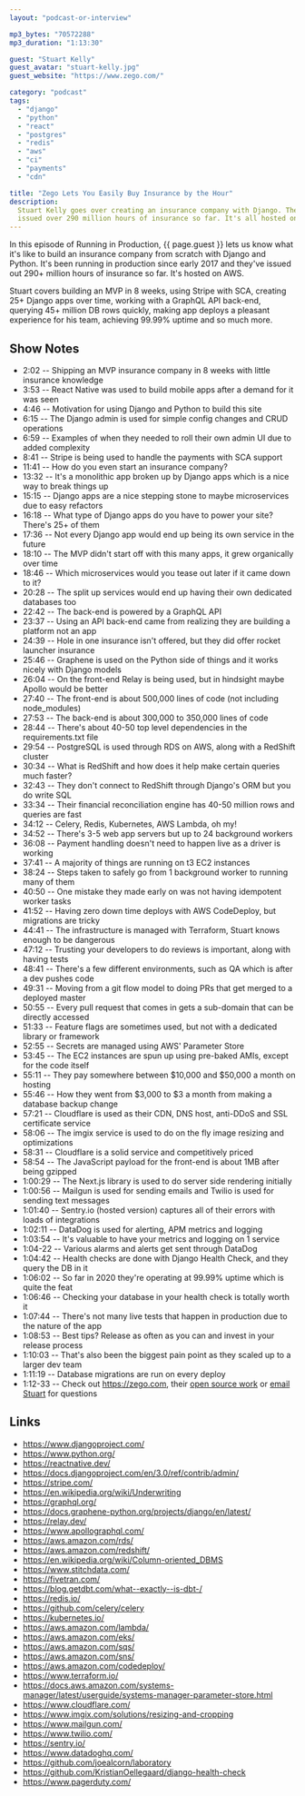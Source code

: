 ```yaml
---
layout: "podcast-or-interview"

mp3_bytes: "70572288"
mp3_duration: "1:13:30"

guest: "Stuart Kelly"
guest_avatar: "stuart-kelly.jpg"
guest_website: "https://www.zego.com/"

category: "podcast"
tags:
  - "django"
  - "python"
  - "react"
  - "postgres"
  - "redis"
  - "aws"
  - "ci"
  - "payments"
  - "cdn"

title: "Zego Lets You Easily Buy Insurance by the Hour"
description:
  Stuart Kelly goes over creating an insurance company with Django. They've
  issued over 290 million hours of insurance so far. It's all hosted on AWS.
---
```


In this episode of Running in Production, {{ page.guest }} lets us know what it's
like to build an insurance company from scratch with Django and Python. It's
been running in production since early 2017 and they've issued out 290+ million
hours of insurance so far. It's hosted on AWS.

Stuart covers building an MVP in 8 weeks, using Stripe with SCA, creating 25+
Django apps over time, working with a GraphQL API back-end, querying 45+
million DB rows quickly, making app deploys a pleasant experience for his team,
achieving 99.99% uptime and so much more.

## Show Notes

- 2:02 -- Shipping an MVP insurance company in 8 weeks with little insurance knowledge
- 3:53 -- React Native was used to build mobile apps after a demand for it was seen
- 4:46 -- Motivation for using Django and Python to build this site
- 6:15 -- The Django admin is used for simple config changes and CRUD operations
- 6:59 -- Examples of when they needed to roll their own admin UI due to added complexity
- 8:41 -- Stripe is being used to handle the payments with SCA support
- 11:41 -- How do you even start an insurance company?
- 13:32 -- It's a monolithic app broken up by Django apps which is a nice way to break things up
- 15:15 -- Django apps are a nice stepping stone to maybe microservices due to easy refactors
- 16:18 -- What type of Django apps do you have to power your site? There's 25+ of them
- 17:36 -- Not every Django app would end up being its own service in the future
- 18:10 -- The MVP didn't start off with this many apps, it grew organically over time
- 18:46 -- Which microservices would you tease out later if it came down to it?
- 20:28 -- The split up services would end up having their own dedicated databases too
- 22:42 -- The back-end is powered by a GraphQL API
- 23:37 -- Using an API back-end came from realizing they are building a platform not an app
- 24:39 -- Hole in one insurance isn't offered, but they did offer rocket launcher insurance
- 25:46 -- Graphene is used on the Python side of things and it works nicely with Django models
- 26:04 -- On the front-end Relay is being used, but in hindsight maybe Apollo would be better
- 27:40 -- The front-end is about 500,000 lines of code (not including node_modules)
- 27:53 -- The back-end is about 300,000 to 350,000 lines of code
- 28:44 -- There's about 40-50 top level dependencies in the requirements.txt file
- 29:54 -- PostgreSQL is used through RDS on AWS, along with a RedShift cluster
- 30:34 -- What is RedShift and how does it help make certain queries much faster?
- 32:43 -- They don't connect to RedShift through Django's ORM but you do write SQL
- 33:34 -- Their financial reconciliation engine has 40-50 million rows and queries are fast
- 34:12 -- Celery, Redis, Kubernetes, AWS Lambda, oh my!
- 34:52 -- There's 3-5 web app servers but up to 24 background workers
- 36:08 -- Payment handling doesn't need to happen live as a driver is working
- 37:41 -- A majority of things are running on t3 EC2 instances
- 38:24 -- Steps taken to safely go from 1 background worker to running many of them
- 40:50 -- One mistake they made early on was not having idempotent worker tasks
- 41:52 -- Having zero down time deploys with AWS CodeDeploy, but migrations are tricky
- 44:41 -- The infrastructure is managed with Terraform, Stuart knows enough to be dangerous
- 47:12 -- Trusting your developers to do reviews is important, along with having tests
- 48:41 -- There's a few different environments, such as QA which is after a dev pushes code
- 49:31 -- Moving from a git flow model to doing PRs that get merged to a deployed master
- 50:55 -- Every pull request that comes in gets a sub-domain that can be directly accessed
- 51:33 -- Feature flags are sometimes used, but not with a dedicated library or framework
- 52:55 -- Secrets are managed using AWS' Parameter Store
- 53:45 -- The EC2 instances are spun up using pre-baked AMIs, except for the code itself
- 55:11 -- They pay somewhere between $10,000 and $50,000 a month on hosting
- 55:46 -- How they went from $3,000 to $3 a month from making a database backup change
- 57:21 -- Cloudflare is used as their CDN, DNS host, anti-DDoS and SSL certificate service
- 58:06 -- The imgix service is used to do on the fly image resizing and optimizations
- 58:31 -- Cloudflare is a solid service and competitively priced
- 58:54 -- The JavaScript payload for the front-end is about 1MB after being gzipped
- 1:00:29 -- The Next.js library is used to do server side rendering initially
- 1:00:56 -- Mailgun is used for sending emails and Twilio is used for sending text messages
- 1:01:40 -- Sentry.io (hosted version) captures all of their errors with loads of integrations
- 1:02:11 -- DataDog is used for alerting, APM metrics and logging
- 1:03:54 -- It's valuable to have your metrics and logging on 1 service
- 1:04-22 -- Various alarms and alerts get sent through DataDog
- 1:04:42 -- Health checks are done with Django Health Check, and they query the DB in it
- 1:06:02 -- So far in 2020 they're operating at 99.99% uptime which is quite the feat
- 1:06:46 -- Checking your database in your health check is totally worth it
- 1:07:44 -- There's not many live tests that happen in production due to the nature of the app
- 1:08:53 -- Best tips? Release as often as you can and invest in your release process
- 1:10:03 -- That's also been the biggest pain point as they scaled up to a larger dev team
- 1:11:19 -- Database migrations are run on every deploy
- 1:12-33 -- Check out <https://zego.com>, their [open source work](https://github.com/Zegocover) or [email Stuart](mailto:stuart@zego.com) for questions

## Links

- <https://www.djangoproject.com/>
- <https://www.python.org/>
- <https://reactnative.dev/>
- <https://docs.djangoproject.com/en/3.0/ref/contrib/admin/>
- <https://stripe.com/>
- <https://en.wikipedia.org/wiki/Underwriting>
- <https://graphql.org/>
- <https://docs.graphene-python.org/projects/django/en/latest/>
- <https://relay.dev/>
- <https://www.apollographql.com/>
- <https://aws.amazon.com/rds/>
- <https://aws.amazon.com/redshift/>
- <https://en.wikipedia.org/wiki/Column-oriented_DBMS>
- <https://www.stitchdata.com/>
- <https://fivetran.com/>
- <https://blog.getdbt.com/what--exactly--is-dbt-/>
- <https://redis.io/>
- <https://github.com/celery/celery>
- <https://kubernetes.io/>
- <https://aws.amazon.com/lambda/>
- <https://aws.amazon.com/eks/>
- <https://aws.amazon.com/sqs/>
- <https://aws.amazon.com/sns/>
- <https://aws.amazon.com/codedeploy/>
- <https://www.terraform.io/>
- <https://docs.aws.amazon.com/systems-manager/latest/userguide/systems-manager-parameter-store.html>
- <https://www.cloudflare.com/>
- <https://www.imgix.com/solutions/resizing-and-cropping>
- <https://www.mailgun.com/>
- <https://www.twilio.com/>
- <https://sentry.io/>
- <https://www.datadoghq.com/>
- <https://github.com/joealcorn/laboratory>
- <https://github.com/KristianOellegaard/django-health-check>
- <https://www.pagerduty.com/>
